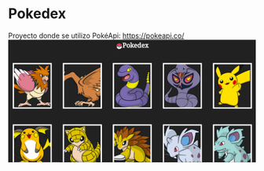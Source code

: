 # Pokedex
Proyecto donde se utilizo PokéApi: https://pokeapi.co/
![img](https://raw.githubusercontent.com/Miguel-Luis/Pokedex/main/img/pokedex.png)
